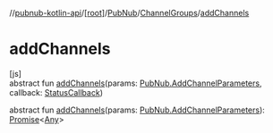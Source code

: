 //[pubnub-kotlin-api](../../../../index.md)/[[root]](../../index.md)/[PubNub](../index.md)/[ChannelGroups](index.md)/[addChannels](add-channels.md)

# addChannels

[js]\
abstract fun [addChannels](add-channels.md)(params: [PubNub.AddChannelParameters](../-add-channel-parameters/index.md), callback: [StatusCallback](../../-status-callback/index.md))

abstract fun [addChannels](add-channels.md)(params: [PubNub.AddChannelParameters](../-add-channel-parameters/index.md)): [Promise](https://kotlinlang.org/api/latest/jvm/stdlib/kotlin.js/-promise/index.html)&lt;[Any](https://kotlinlang.org/api/latest/jvm/stdlib/kotlin/-any/index.html)&gt;

